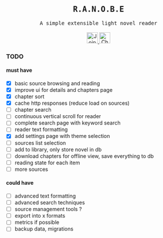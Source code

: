<div align="center">
    <h2><samp>R.A.N.O.B.E</samp></h2>
    <samp>A simple extensible light novel reader</samp>
    <br/><br/>
    <a href="https://discord.gg/96wsWZ6M" title="Join Discord">
        <img height='30' src="https://img.shields.io/badge/discord-5865F2?style=flat&logo=discord&logoColor=white" alt="Join Discord" title="Join Discord">
    </a>
    <a href="https://github.com/ap-atul" title="Github">
        <img height='30' src="https://img.shields.io/badge/github-ffffff?style=flat&logo=github&logoColor=black" alt="Check Github" title="Check Github">
    </a>
</div>

### TODO

#### must have

- [x] basic source browsing and reading
- [x] improve ui for details and chapters page
- [x] chapter sort
- [x] cache http responses (reduce load on sources)
- [ ] chapter search
- [ ] continuous vertical scroll for reader
- [ ] complete search page with keyword search
- [ ] reader text formatting
- [x] add settings page with theme selection
- [ ] sources list selection
- [ ] add to library, only store novel in db
- [ ] download chapters for offline view, save everything to db
- [ ] reading state for each item
- [ ] more sources

#### could have

- [ ] advanced text formatting
- [ ] advanced search techniques
- [ ] source management tools ?
- [ ] export into x formats
- [ ] metrics if possible
- [ ] backup data, migrations
